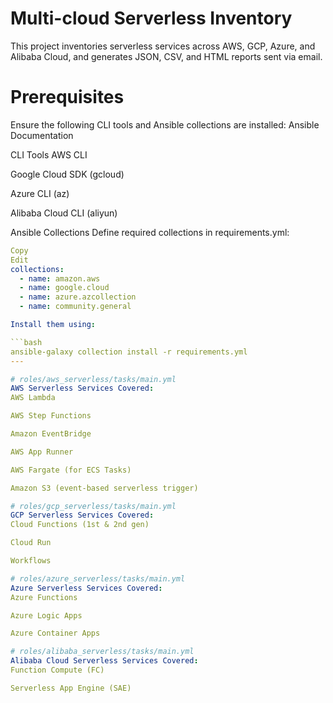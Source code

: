 # Multi-cloud Serverless Inventory
This project inventories serverless services across AWS, GCP, Azure, and Alibaba Cloud, and generates JSON, CSV, and HTML reports sent via email.


# Prerequisites
Ensure the following CLI tools and Ansible collections are installed:
Ansible Documentation

CLI Tools
AWS CLI

Google Cloud SDK (gcloud)

Azure CLI (az)

Alibaba Cloud CLI (aliyun)

Ansible Collections
Define required collections in requirements.yml:

```yaml
Copy
Edit
collections:
  - name: amazon.aws
  - name: google.cloud
  - name: azure.azcollection
  - name: community.general

Install them using:

```bash
ansible-galaxy collection install -r requirements.yml
---

# roles/aws_serverless/tasks/main.yml
AWS Serverless Services Covered:
AWS Lambda

AWS Step Functions

Amazon EventBridge

AWS App Runner

AWS Fargate (for ECS Tasks)

Amazon S3 (event-based serverless trigger)

# roles/gcp_serverless/tasks/main.yml
GCP Serverless Services Covered:
Cloud Functions (1st & 2nd gen)

Cloud Run

Workflows

# roles/azure_serverless/tasks/main.yml
Azure Serverless Services Covered:
Azure Functions

Azure Logic Apps

Azure Container Apps

# roles/alibaba_serverless/tasks/main.yml
Alibaba Cloud Serverless Services Covered:
Function Compute (FC)

Serverless App Engine (SAE)
